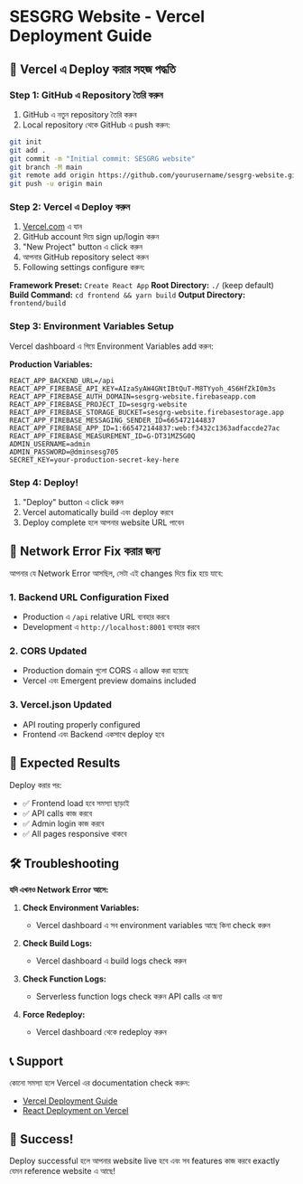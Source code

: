 # SESGRG Website - Vercel Deployment Guide

## 🚀 Vercel এ Deploy করার সহজ পদ্ধতি

### Step 1: GitHub এ Repository তৈরি করুন

1. GitHub এ নতুন repository তৈরি করুন
2. Local repository থেকে GitHub এ push করুন:

```bash
git init
git add .
git commit -m "Initial commit: SESGRG website"
git branch -M main
git remote add origin https://github.com/yourusername/sesgrg-website.git
git push -u origin main
```

### Step 2: Vercel এ Deploy করুন

1. [Vercel.com](https://vercel.com) এ যান
2. GitHub account দিয়ে sign up/login করুন
3. "New Project" button এ click করুন
4. আপনার GitHub repository select করুন
5. Following settings configure করুন:

**Framework Preset:** `Create React App`
**Root Directory:** `./` (keep default)
**Build Command:** `cd frontend && yarn build`
**Output Directory:** `frontend/build`

### Step 3: Environment Variables Setup

Vercel dashboard এ গিয়ে Environment Variables add করুন:

**Production Variables:**
```
REACT_APP_BACKEND_URL=/api
REACT_APP_FIREBASE_API_KEY=AIzaSyAW4GNtIBtQuT-M8TYyoh_4S6HfZkI0m3s
REACT_APP_FIREBASE_AUTH_DOMAIN=sesgrg-website.firebaseapp.com
REACT_APP_FIREBASE_PROJECT_ID=sesgrg-website
REACT_APP_FIREBASE_STORAGE_BUCKET=sesgrg-website.firebasestorage.app
REACT_APP_FIREBASE_MESSAGING_SENDER_ID=665472144837
REACT_APP_FIREBASE_APP_ID=1:665472144837:web:f3432c1363adfaccde27ac
REACT_APP_FIREBASE_MEASUREMENT_ID=G-DT31MZ5G0Q
ADMIN_USERNAME=admin
ADMIN_PASSWORD=@dminsesg705
SECRET_KEY=your-production-secret-key-here
```

### Step 4: Deploy!

1. "Deploy" button এ click করুন
2. Vercel automatically build এবং deploy করবে
3. Deploy complete হলে আপনার website URL পাবেন

## 🔧 Network Error Fix করার জন্য

আপনার যে Network Error আসছিল, সেটা এই changes দিয়ে fix হয়ে যাবে:

### 1. Backend URL Configuration Fixed
- Production এ `/api` relative URL ব্যবহার করবে
- Development এ `http://localhost:8001` ব্যবহার করবে

### 2. CORS Updated
- Production domain গুলো CORS এ allow করা হয়েছে
- Vercel এবং Emergent preview domains included

### 3. Vercel.json Updated
- API routing properly configured
- Frontend এবং Backend একসাথে deploy হবে

## 🎯 Expected Results

Deploy করার পর:
- ✅ Frontend load হবে সমস্যা ছাড়াই
- ✅ API calls কাজ করবে
- ✅ Admin login কাজ করবে
- ✅ All pages responsive থাকবে

## 🛠️ Troubleshooting

**যদি এখনও Network Error আসে:**

1. **Check Environment Variables:**
   - Vercel dashboard এ সব environment variables আছে কিনা check করুন

2. **Check Build Logs:**
   - Vercel dashboard এ build logs check করুন

3. **Check Function Logs:**
   - Serverless function logs check করুন API calls এর জন্য

4. **Force Redeploy:**
   - Vercel dashboard থেকে redeploy করুন

## 📞 Support

কোনো সমস্যা হলে Vercel এর documentation check করুন:
- [Vercel Deployment Guide](https://vercel.com/docs)
- [React Deployment on Vercel](https://vercel.com/guides/deploying-react-with-vercel)

## 🎉 Success!

Deploy successful হলে আপনার website live হবে এবং সব features কাজ করবে exactly যেমন reference website এ আছে!